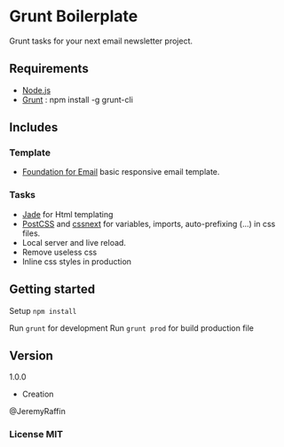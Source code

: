 # Grunt Boilerplate
Grunt tasks for your next email newsletter project.

## Requirements
- [Node.js](http://nodejs.org)
- [Grunt](http://gruntjs.com/) : npm install -g grunt-cli

## Includes

### Template
- [Foundation for Email](http://foundation.zurb.com/emails) basic responsive email template.

### Tasks
- [Jade](http://jade-lang.com/) for Html templating
- [PostCSS](https://github.com/postcss/postcss) and [cssnext](http://cssnext.io/) for variables, imports, auto-prefixing (...) in css files.
- Local server and live reload.
- Remove useless css
- Inline css styles in production

## Getting started
Setup ```npm install```

Run ```grunt``` for development
Run ```grunt prod``` for build production file

## Version

1.0.0
- Creation

@JeremyRaffin

### License MIT
